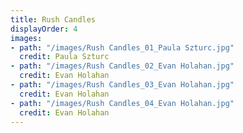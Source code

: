 ```yaml
---
title: Rush Candles
displayOrder: 4
images:
- path: "/images/Rush Candles_01_Paula Szturc.jpg" 
  credit: Paula Szturc
- path: "/images/Rush Candles_02_Evan Holahan.jpg" 
  credit: Evan Holahan
- path: "/images/Rush Candles_03_Evan Holahan.jpg" 
  credit: Evan Holahan
- path: "/images/Rush Candles_04_Evan Holahan.jpg"
  credit: Evan Holahan
---
```

